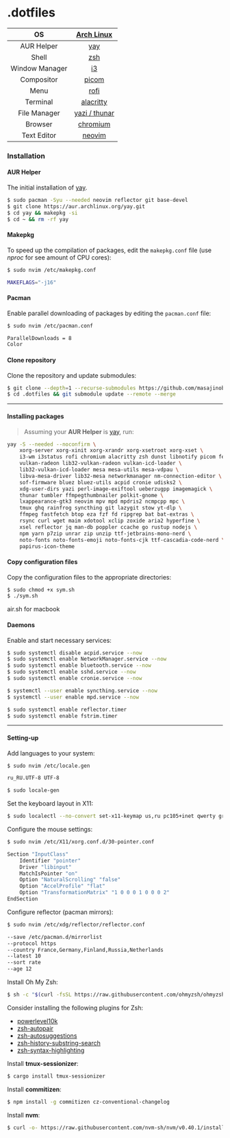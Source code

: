 # .dotfiles

|       OS       |               [Arch Linux](https://archlinux.org/)               |
| :------------: | :--------------------------------------------------------------: |
|   AUR Helper   |               [yay](https://github.com/Jguer/yay)                |
|     Shell      |                     [zsh](https://ohmyz.sh)                      |
| Window Manager |                  [i3](https://github.com/i3/i3)                  |
|   Compositor   |             [picom](https://github.com/yshui/picom)              |
|      Menu      |            [rofi](https://github.com/davatorium/rofi)            |
|    Terminal    |       [alacritty](https://github.com/alacritty/alacritty)        |
|  File Manager  |            [yazi / thunar](https://yazi-rs.github.io)            |
|    Browser     | [chromium](https://archlinux.org/packages/extra/x86_64/chromium) |
|  Text Editor   |                   [neovim](https://neovim.io)                    |

### Installation

#### AUR Helper

The initial installation of [yay](https://github.com/Jguer/yay).

```sh
$ sudo pacman -Syu --needed neovim reflector git base-devel
$ git clone https://aur.archlinux.org/yay.git
$ cd yay && makepkg -si
$ cd ~ && rm -rf yay
```

#### Makepkg

To speed up the compilation of packages, edit the `makepkg.conf` file (use _nproc_ for see amount of CPU cores):

```sh
$ sudo nvim /etc/makepkg.conf

MAKEFLAGS="-j16"
```

#### Pacman

Enable parallel downloading of packages by editing the `pacman.conf` file:

```sh
$ sudo nvim /etc/pacman.conf

ParallelDownloads = 8
Color
```

#### Clone repository

Clone the repository and update submodules:

```sh
$ git clone --depth=1 --recurse-submodules https://github.com/masajinobe-ef/.dotfiles
$ cd .dotfiles && git submodule update --remote --merge
```

---

#### Installing packages

> Assuming your **AUR Helper** is [yay](https://github.com/Jguer/yay), run:

```sh
yay -S --needed --noconfirm \
    xorg-server xorg-xinit xorg-xrandr xorg-xsetroot xorg-xset \
    i3-wm i3status rofi chromium alacritty zsh dunst libnotify picom feh \
    vulkan-radeon lib32-vulkan-radeon vulkan-icd-loader \
    lib32-vulkan-icd-loader mesa mesa-utils mesa-vdpau \
    libva-mesa-driver lib32-mesa networkmanager nm-connection-editor \
    sof-firmware bluez bluez-utils acpid cronie udisks2 \
    xdg-user-dirs yazi perl-image-exiftool ueberzugpp imagemagick \
    thunar tumbler ffmpegthumbnailer polkit-gnome \
    lxappearance-gtk3 neovim mpv mpd mpdris2 ncmpcpp mpc \
    tmux ghq rainfrog syncthing git lazygit stow yt-dlp \
    ffmpeg fastfetch btop eza fzf fd ripgrep bat bat-extras \
    rsync curl wget maim xdotool xclip zoxide aria2 hyperfine \
    xsel reflector jq man-db poppler ccache go rustup nodejs \
    npm yarn p7zip unrar zip unzip ttf-jetbrains-mono-nerd \
    noto-fonts noto-fonts-emoji noto-fonts-cjk ttf-cascadia-code-nerd \
    papirus-icon-theme
```

#### Copy configuration files

Copy the configuration files to the appropriate directories:

```sh
$ sudo chmod +x sym.sh
$ ./sym.sh
```

air.sh for macbook

#### Daemons

Enable and start necessary services:

```sh
$ sudo systemctl disable acpid.service --now
$ sudo systemctl enable NetworkManager.service --now
$ sudo systemctl enable bluetooth.service --now
$ sudo systemctl enable sshd.service --now
$ sudo systemctl enable cronie.service --now

$ systemctl --user enable syncthing.service --now
$ systemctl --user enable mpd.service --now

$ sudo systemctl enable reflector.timer
$ sudo systemctl enable fstrim.timer
```

---

#### Setting-up

Add languages to your system:

```sh
$ sudo nvim /etc/locale.gen

ru_RU.UTF-8 UTF-8

$ sudo locale-gen
```

Set the keyboard layout in X11:

```sh
$ sudo localectl --no-convert set-x11-keymap us,ru pc105+inet qwerty grp:caps_toggle
```

Configure the mouse settings:

```sh
$ sudo nvim /etc/X11/xorg.conf.d/30-pointer.conf

Section "InputClass"
    Identifier "pointer"
    Driver "libinput"
    MatchIsPointer "on"
    Option "NaturalScrolling" "false"
    Option "AccelProfile" "flat"
    Option "TransformationMatrix" "1 0 0 0 1 0 0 0 2"
EndSection
```

Configure reflector (pacman mirrors):

```sh
$ sudo nvim /etc/xdg/reflector/reflector.conf

--save /etc/pacman.d/mirrorlist
--protocol https
--country France,Germany,Finland,Russia,Netherlands
--latest 10
--sort rate
--age 12
```

Install Oh My Zsh:

```sh
$ sh -c "$(curl -fsSL https://raw.githubusercontent.com/ohmyzsh/ohmyzsh/master/tools/install.sh)"
```

Consider installing the following plugins for Zsh:

- [powerlevel10k](https://github.com/romkatv/powerlevel10k?tab=readme-ov-file#oh-my-zsh)
- [zsh-autopair](https://github.com/hlissner/zsh-autopair?tab=readme-ov-file#oh-my-zsh)
- [zsh-autosuggestions](https://github.com/zsh-users/zsh-autosuggestions/blob/master/INSTALL.md#oh-my-zsh)
- [zsh-history-substring-search](https://github.com/zsh-users/zsh-history-substring-search?tab=readme-ov-file#install)
- [zsh-syntax-highlighting](https://github.com/zsh-users/zsh-syntax-highlighting/blob/master/INSTALL.md#oh-my-zsh)

Install **tmux-sessionizer**:

```sh
$ cargo install tmux-sessionizer
```

Install **commitizen**:

```sh
$ npm install -g commitizen cz-conventional-changelog
```

Install **nvm**:

```sh
$ curl -o- https://raw.githubusercontent.com/nvm-sh/nvm/v0.40.1/install.sh | bash
```
